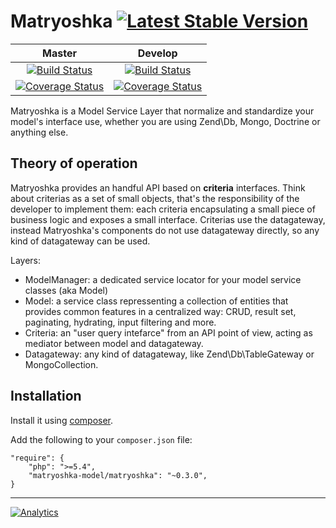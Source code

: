 # Matryoshka [![Latest Stable Version](https://poser.pugx.org/matryoshka-model/matryoshka/v/stable.png)](https://packagist.org/packages/matryoshka-model/matryoshka)

| Master  | Develop |
|:-------------:|:-------------:|
| [![Build Status](https://secure.travis-ci.org/matryoshka-model/matryoshka.svg?branch=master)](https://travis-ci.org/matryoshka-model/matryoshka)  | [![Build Status](https://secure.travis-ci.org/matryoshka-model/matryoshka.svg?branch=develop)](https://travis-ci.org/matryoshka-model/matryoshka)  |
| [![Coverage Status](https://coveralls.io/repos/matryoshka-model/matryoshka/badge.png?branch=master)](https://coveralls.io/r/matryoshka-model/matryoshka)  | [![Coverage Status](https://coveralls.io/repos/matryoshka-model/matryoshka/badge.png?branch=develop)](https://coveralls.io/r/matryoshka-model/matryoshka)  |

Matryoshka is a Model Service Layer that normalize and standardize your model's interface use,
whether you are using Zend\Db, Mongo, Doctrine or anything else.

## Theory of operation

Matryoshka provides an handful API based on **criteria** interfaces. Think about criterias as a set of small objects, that's the responsibility of the developer to implement them: each criteria encapsulating a small piece of business logic and exposes a small interface. Criterias use the datagateway, instead Matryoshka's components do not use datagateway directly, so any kind of datagateway can be used.

Layers:
* ModelManager: a dedicated service locator for your model service classes (aka Model)
* Model: a service class repressenting a collection of entities that provides common features in a centralized way: CRUD, result set, paginating, hydrating, input filtering and more.
* Criteria: an "user query intefarce" from an API point of view, acting as mediator between model and datagateway.
* Datagateway: any kind of datagateway, like Zend\Db\TableGateway or MongoCollection.


## Installation

Install it using [composer](http://getcomposer.org).

Add the following to your `composer.json` file:

```
"require": {
    "php": ">=5.4",
    "matryoshka-model/matryoshka": "~0.3.0",
}
```

---

[![Analytics](https://ga-beacon.appspot.com/UA-49655829-1/matryoshka-model/matryoshka)](https://github.com/igrigorik/ga-beacon)

